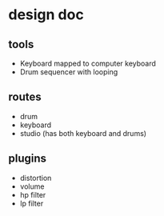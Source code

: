 # design doc 

## tools
* Keyboard mapped to computer keyboard
* Drum sequencer with looping
## routes
* drum
* keyboard
* studio (has both keyboard and drums)
## plugins
* distortion
* volume
* hp filter
* lp filter


